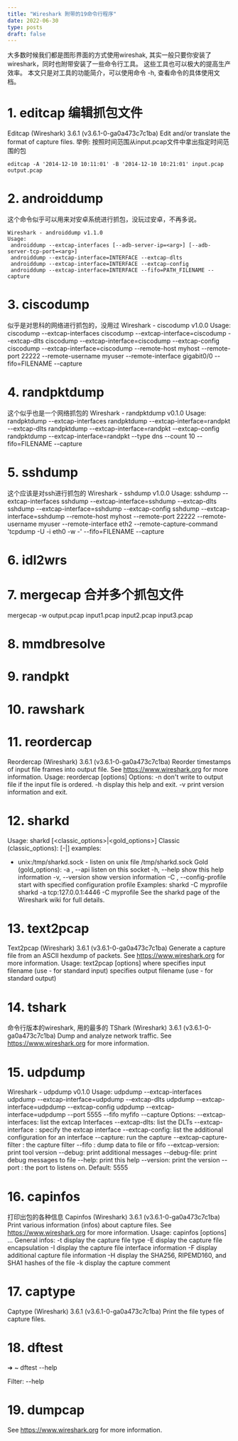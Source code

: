 ```yaml
---
title: "Wireshark 附带的19命令行程序"
date: 2022-06-30
type: posts
draft: false
---
```


大多数时候我们都是图形界面的方式使用wireshak, 其实一般只要你安装了wireshark，同时也附带安装了一些命令行工具。
这些工具也可以极大的提高生产效率。
本文只是对工具的功能简介，可以使用命令 -h, 查看命令的具体使用文档。

# 1. editcap 编辑抓包文件
Editcap (Wireshark) 3.6.1 (v3.6.1-0-ga0a473c7c1ba)
Edit and/or translate the format of capture files.
举例: 按照时间范围从input.pcap文件中拿出指定时间范围的包

```
editcap -A '2014-12-10 10:11:01' -B '2014-12-10 10:21:01' input.pcap output.pcap
```

# 2. androiddump
这个命令似乎可以用来对安卓系统进行抓包，没玩过安卓，不再多说。

```
Wireshark - androiddump v1.1.0
Usage:
 androiddump --extcap-interfaces [--adb-server-ip=<arg>] [--adb-server-tcp-port=<arg>]
 androiddump --extcap-interface=INTERFACE --extcap-dlts
 androiddump --extcap-interface=INTERFACE --extcap-config
 androiddump --extcap-interface=INTERFACE --fifo=PATH_FILENAME --capture
```

# 3. ciscodump

似乎是对思科的网络进行抓包的，没用过
Wireshark - ciscodump v1.0.0
Usage:
 ciscodump --extcap-interfaces
 ciscodump --extcap-interface=ciscodump --extcap-dlts
 ciscodump --extcap-interface=ciscodump --extcap-config
 ciscodump --extcap-interface=ciscodump --remote-host myhost --remote-port 22222 --remote-username myuser --remote-interface gigabit0/0 --fifo=FILENAME --capture

# 4. randpktdump
这个似乎也是一个网络抓包的
Wireshark - randpktdump v0.1.0
Usage:
 randpktdump --extcap-interfaces
 randpktdump --extcap-interface=randpkt --extcap-dlts
 randpktdump --extcap-interface=randpkt --extcap-config
 randpktdump --extcap-interface=randpkt --type dns --count 10 --fifo=FILENAME --capture

# 5. sshdump
这个应该是对ssh进行抓包的
Wireshark - sshdump v1.0.0
Usage:
 sshdump --extcap-interfaces
 sshdump --extcap-interface=sshdump --extcap-dlts
 sshdump --extcap-interface=sshdump --extcap-config
 sshdump --extcap-interface=sshdump --remote-host myhost --remote-port 22222 --remote-username myuser --remote-interface eth2 --remote-capture-command 'tcpdump -U -i eth0 -w -' --fifo=FILENAME --capture

# 6. idl2wrs
# 7. mergecap 合并多个抓包文件
mergecap -w output.pcap input1.pcap input2.pcap input3.pcap
# 8. mmdbresolve
# 9. randpkt
# 10. rawshark
# 11. reordercap

Reordercap (Wireshark) 3.6.1 (v3.6.1-0-ga0a473c7c1ba)
Reorder timestamps of input file frames into output file.
See https://www.wireshark.org for more information.
Usage: reordercap [options] <infile> <outfile>
Options:
  -n        don't write to output file if the input file is ordered.
  -h        display this help and exit.
  -v        print version information and exit.

# 12. sharkd

Usage: sharkd [<classic_options>|<gold_options>]
Classic (classic_options):
  [-|<socket>]
  <socket> examples:
  - unix:/tmp/sharkd.sock - listen on unix file /tmp/sharkd.sock
Gold (gold_options):
  -a <socket>, --api <socket>
                           listen on this socket
  -h, --help               show this help information
  -v, --version            show version information
  -C <config profile>, --config-profile <config profile>
                           start with specified configuration profile
  Examples:
    sharkd -C myprofile
    sharkd -a tcp:127.0.0.1:4446 -C myprofile
See the sharkd page of the Wireshark wiki for full details.

# 13. text2pcap

Text2pcap (Wireshark) 3.6.1 (v3.6.1-0-ga0a473c7c1ba)
Generate a capture file from an ASCII hexdump of packets.
See https://www.wireshark.org for more information.
Usage: text2pcap [options] <infile> <outfile>
where  <infile> specifies input  filename (use - for standard input)
      <outfile> specifies output filename (use - for standard output)
# 14. tshark
命令行版本的wireshark, 用的最多的
TShark (Wireshark) 3.6.1 (v3.6.1-0-ga0a473c7c1ba)
Dump and analyze network traffic.
See https://www.wireshark.org for more information.

# 15. udpdump

Wireshark - udpdump v0.1.0
Usage:
 udpdump --extcap-interfaces
 udpdump --extcap-interface=udpdump --extcap-dlts
 udpdump --extcap-interface=udpdump --extcap-config
 udpdump --extcap-interface=udpdump --port 5555 --fifo myfifo --capture
Options:
  --extcap-interfaces: list the extcap Interfaces
  --extcap-dlts: list the DLTs
  --extcap-interface <iface>: specify the extcap interface
  --extcap-config: list the additional configuration for an interface
  --capture: run the capture
  --extcap-capture-filter <filter>: the capture filter
  --fifo <file>: dump data to file or fifo
  --extcap-version: print tool version
  --debug: print additional messages
  --debug-file: print debug messages to file
  --help: print this help
  --version: print the version
  --port <port>: the port to listens on. Default: 5555

# 16. capinfos
打印出包的各种信息
Capinfos (Wireshark) 3.6.1 (v3.6.1-0-ga0a473c7c1ba)
Print various information (infos) about capture files.
See https://www.wireshark.org for more information.
Usage: capinfos [options] <infile> ...
General infos:
  -t display the capture file type
  -E display the capture file encapsulation
  -I display the capture file interface information
  -F display additional capture file information
  -H display the SHA256, RIPEMD160, and SHA1 hashes of the file
  -k display the capture comment

# 17. captype
Captype (Wireshark) 3.6.1 (v3.6.1-0-ga0a473c7c1ba)
Print the file types of capture files.

# 18. dftest
➜  ~ dftest --help

Filter: --help

# 19. dumpcap
See https://www.wireshark.org for more information.

